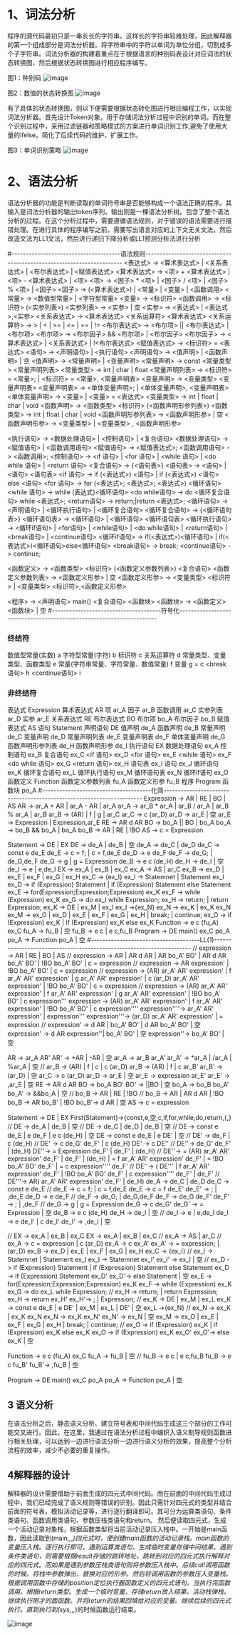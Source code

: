 # 1、词法分析
程序的源代码最初只是一串长长的字符串。这样长的字符串较难处理，因此解释器的第一个组成部分是词法分析器。将字符串中的字符以单词为单位分组，切割成多个子字符串。词法分析器的构建着重点在于根据语言的种别码表设计对应词法的状态转换图，然后根据状态转换图进行相应程序编写。

 图1：种别码
 ![image](https://user-images.githubusercontent.com/72557529/170191627-d993db8d-6ebf-43fe-b17b-5d2f5d750146.png)
 
 图2：数值的状态转换图
  ![image](https://user-images.githubusercontent.com/72557529/170191892-73f78841-8d68-4673-afd1-c8d92e531426.png)


有了具体的状态转换图，则以下便需要根据状态转化图进行相应编程工作，以实现词法分析器。首先设计Token对象，用于存储词法分析过程中识别的单词。而在整个识别过程中，采用过滤链器和策略模式的方案进行单词识别工作,避免了使用大量的ifelse。简化了后续代码的维护，扩展工作。

图3：单词识别策略
 ![image](https://user-images.githubusercontent.com/72557529/170192002-83631dce-c743-4c1f-ab4e-08123fa32ad0.png)

# 2、语法分析

语法分析器的功能是判断读取的单词符号串是否能够构成一个语法正确的程序。其输入是词法分析器的输出token序列。输出则是一棵语法分析树。包含了整个语法分析的过程。在这个分析过程中，需要遵循语法规则，对于错误的语法需要进行报错处理。在进行具体的程序编写之前，需要写出语言对应的上下文无关文法，然后改造文法为LL1文法，然后进行递归下降分析或LL1预测分析法进行分析

#--------------------------------------语法规则----------------------------------------------------------------------
<表达式> -> <算术表达式> | <关系表达式> | <布尔表达式> | <赋值表达式>
<算术表达式> -> <项> + <算术表达式> | <项> - <算术表达式> | <项>
<项> -> <因子> * <项> | <因子> / <项> | <因子> % <项> | <因子>
<因子> -> (<算术表达式>) | <常量> | <变量> | <函数调用>
<常量> -> <数值型常量> | <字符型常量>
<变量> -> <标识符>
<函数调用> -> <标识符> (<实参列表>)
<实参列表> -> <实参> | 空
<实参> -> <表达式> | <表达式>,<实参>
<关系表达式> -> <算术表达式> <关系运算符> <算术表达式>
<关系运算符> -> > | < | >= | <= | == | !=
<布尔表达式> -> <布尔项> || <布尔表达式> | <布尔项>
<布尔项> -> <布尔因子> && <布尔项> | <布尔因子>
<布尔因子> -> <算术表达式> | <关系表达式> | !<布尔表达式>
<赋值表达式> -> <标识符> = <表达式>
<语句> -> <声明语句> | <执行语句>
<声明语句> -> <值声明> | <函数声明> | 空
<值声明> -> <常量声明> | <变量声明>
<常量声明> -> const <常量类型> <常量声明列表>
<常量类型> -> int | char | float
<常量声明列表> -> <标识符> = <常量>; | <标识符> = <常量>, <常量声明表>
<变量声明> -> <变量类型> <变量声明表>
<变量声明表> -> <单体变量声明>; | <单体变量声明>, <变量声明表>
<单体变量声明> -> <变量> | <变量> = <表达式>
<变量类型> -> int | float | char | void
<函数声明> -> <函数类型> <标识符> (<函数声明形参列表>)
<函数类型> -> int | float | char | void
<函数声明形参列表> -> <函数声明形参> | 空
<函数声明形参> -> <变量类型> | <变量类型> , <函数声明形参>

<执行语句> -> <数据处理语句> | <控制语句> | <复合语句>
<数据处理语句> -> <赋值语句> | <函数调用语句>
<赋值语句> -> <赋值表达式>;
<函数调用语句> -> <函数调用>;
<控制语句> -> <if 语句> | <for 语句> | <while 语句> | <do while 语句> | <return 语句>
<复合语句> -> {<语句表>}
<语句表> -> <语句> | <语句> <语句表>
<if 语句> -> if (<表达式>) <语句> | if (<表达式>) <语句> else <语句>
<for 语句> -> for (<表达式>; <表达式>; <表达式>) <循环语句>
<while 语句> -> while (表达式)<循环语句>
<do while语句> -> do <循环复合语句> while <表达式>;
<return语句> -> return;|return <表达式>;
<循环语句> -> <声明语句> | <循环执行语句> | <循环复合语句>
<循环复合语句> -> {<循环语句表>}
<循环语句表> -> <循环语句> | <循环语句> <循环语句表>
<循环执行语句> -> <循环if语句> | <for语句> | <while语句> | <do while语句> | <return语句> | <break语句> | <continue语句>
<循环if语句> -> if(<表达式>)<循环语句> | if(<表达式>)<循环语句>else<循环语句>
<break语句> -> break;
<continue语句> -> continue;

<函数定义> -> <函数类型> <标识符> (<函数定义参数列表>) <复合语句>
<函数定义参数列表> -> <函数定义形参> | 空
<函数定义形参> -> <变量类型> <标识符> | <变量类型> <标识符>,<函数定义形参>

<程序> -> <声明语句> main() <复合语句> <函数块>
<函数块> -> <函数定义> <函数块> | 空
#--------------------------------------符号化----------------------------------------------------------------------
### 终结符
数值型常量(实数)		a
字符型常量(字符)		b
标识符		        c
关系运算符			d
常量类型、变量类型、函数类型			    e
常量(字符串常量、字符常量、数值常量)			        f
变量			        g = c
<break语句>		    h
<continue语句>		i
### 非终结符
表达式               Expression
算术表达式		    AR
项		            ar_A
因子		            ar_B
函数调用		        ar_C
实参列表		        ar_D
实参  		        ar_E
关系表达式			RE
布尔表达式		    BO
布尔项		        bo_A
布尔因子		        bo_B
赋值表达式		    AS
语句                 Statement
声明语句			    DE
值声明			    de_A
函数声明			    de_B
常量声明			    de_C
变量声明			    de_D
常量声明列表			de_E
变量声明表			de_F
单体变量声明			de_G
函数声明形参列表		de_H
函数声明形参			de_I
执行语句		        EX
数据处理语句		    ex_A
控制语句		        ex_B
复合语句		        ex_C
<if 语句>		    ex_D
<for 语句>		    ex_E
<while 语句>		    ex_F
<do while 语句>		ex_G
<return 语句>		ex_H
语句表		        ex_I
语句		            ex_J
循环语句		        ex_K
循环复合语句		    ex_L
循环执行语句		    ex_M
循环语句表		    ex_N
循环if语句		    ex_O
函数定义			        Function
函数定义参数列表			fu_A
函数定义形参			    fu_B
程序		    Program
函数块		po_A
#--------------------------------------化简----------------------------------------------------------------------
Expression -> AR | RE | BO | AS
AR -> ar_A + AR | ar_A - AR | ar_A
ar_A -> ar_B * ar_A | ar_B / ar_A | ar_B % ar_A | ar_B
ar_B -> (AR) | f | g | ar_C
ar_C -> c (ar_D)
ar_D -> ar_E | 空
ar_E -> Expression | Expression,ar_E
RE -> AR d AR
BO -> bo_A || BO | bo_A
bo_A -> bo_B && bo_A | bo_A
bo_B -> AR | RE | !BO
AS -> c = Expression

Statement -> DE | EX
DE -> de_A | de_B | 空
de_A -> de_C | de_D
de_C -> const e de_E
de_E -> c = f; | c = f,de_E
de_D -> e de_F
de_F -> de_G; | de_G,de_F
de_G -> g | g = Expression
de_B -> e c (de_H)
de_H -> de_I | 空
de_I -> e | e,de_I
EX -> ex_A | ex_B | ex_C
ex_A -> AS | ar_C
ex_B -> ex_D | ex_E | ex_F | ex_G | ex_H
ex_C -> {ex_I}
ex_I -> Statemnet | Statement ex_I
ex_D -> if (Expression) Statement | if (Expression) Statement else Statement
ex_E -> for(Expression;Expression;Expression) ex_K
ex_F -> while (Expression) ex_K
ex_G -> do ex_I while Expression;
ex_H -> return;  | return Expression;
ex_K -> DE | ex_M | ex_I
ex_I ->{ex_N}
ex_N -> ex_K | ex_K ex_N
ex_M -> ex_O | ex_D | ex_E | ex_F | ex_G | ex_H | break; | continue;
ex_O -> if (Expression) ex_K | if (Expression) ex_K else ex_K
Function -> e c (fu_A) ex_C
fu_A -> fu_B | 空
fu_B -> e c | e c,fu_B
Program -> DE main() ex_C po_A
po_A -> Function po_A | 空
#--------------------------------------LL(1)----------------------------------------------------------------------
// expression -> AR | RE | BO | AS
// expression -> AR | AR d AR | AR bo_A' BO' | AR d AR bo_A' BO' | !BO bo_A' BO' | c = expression
// expression -> AR expression' | !BO bo_A' BO' | c = expression
// expression -> (AR) ar_A' AR' expression' | f ar_A' AR' expression' | g ar_A' AR' expression' | c (ar_D) ar_A' AR' expression' | !BO bo_A' BO' | c = expression
// expression -> (AR) ar_A' AR' expression' | f ar_A' AR' expression' | g ar_A' AR' expression' | !BO bo_A' BO' | c expression'''
expression -> (AR) ar_A' AR' expression' | f ar_A' AR' expression' | !BO bo_A' BO' | c expression''''
expression''''-> ar_A' AR' expression' | expression'''
expression'''-> (ar_D) ar_A' AR' expression' | = expression
// expression' -> d AR | bo_A' BO' | d AR bo_A' BO' | 空
expression' -> d AR expression''| bo_A' BO' | 空
expression''-> bo_A' BO' | 空 

AR -> ar_A AR'
AR' -> +AR | -AR | 空
ar_A -> ar_B ar_A'
ar_A' -> *ar_A | /ar_A | %ar_A | 空
// ar_B -> (AR) | f | c | c (ar_D)
ar_B -> (AR) | f | c ar_B'
ar_B' -> (ar_D) | 空
ar_C -> c (ar_D)
ar_D -> ar_E | 空
ar_E -> expression ar_E'
ar_E' -> ,ar_E | 空
RE -> AR d AR
BO -> bo_A BO'
BO' -> ||BO | 空
bo_A -> bo_B bo_A'
bo_A' -> &&bo_A | 空
// bo_B -> AR | RE | !BO
// bo_B -> AR | AR d AR | !BO
bo_B -> AR bo_B' | !BO
bo_B'-> d AR | 空
AS -> c = expression

Statement -> DE | EX
First(Statement)->{const,e,空,c,if,for,while,do,return,{,}
// DE -> de_A | de_B | 空
// DE -> de_C | de_D | de_B | 空
// DE -> const e de_E | e de_F | e c (de_H) | 空
DE -> const e de_E | e DE' | 空
// DE' -> de_F | c (de_H)
// DE' -> c de_G' de_F' | c (de_H)
DE' -> c DE''
// DE''-> de_G' de_F' | (de_H)
DE''-> = Expression de_F' | de_F' | (de_H)
// DE''-> = (AR) ar_A' AR' expression' de_F' | de_F' | (de_H) | = f ar_A' AR' expression' de_F' | = !BO bo_A' BO' de_F' | = c expression'''' de_F'
// DE''-> ( DE''' | f ar_A' AR' expression' de_F' | !BO bo_A' BO' de_F' | c expression'''' de_F' | de_F'
// DE'''-> AR) ar_A' AR' expression' de_F' | de_H)
de_A -> de_C | de_D
de_C -> const e de_E
// de_E -> c = f; | c = f,de_E
de_E -> c = f de_E'
de_E' -> ; | ,de_E
de_D -> e de_F
// de_F -> de_G; | de_G,de_F
de_F -> de_G de_F'
de_F' -> ; | ,de_F
// de_G -> g | g = Expression
de_G -> c de_G'
de_G' -> = Expression | 空
de_B -> e c (de_H)
de_H -> de_I | 空
// de_I -> e | e,de_I
de_I -> e de_I' | c de_I'
de_I' -> ,de_I | 空

// EX -> ex_A | ex_B | ex_C
EX -> ex_A | ex_B | ex_C
// ex_A -> AS | ar_C
// ex_A -> c = expression | c (ar_D)
ex_A -> c ex_A'
ex_A' -> = expression; | (ar_D)
ex_B -> ex_D | ex_E | ex_F | ex_G | ex_H
ex_C -> {ex_I}
// ex_I -> Statemnet | Statement ex_I
ex_I -> Statemnet ex_I'
ex_I' -> ex_I | 空
// ex_D -> if (Expression) Statement | if (Expression) Statement else Statement
ex_D -> if (Expression) Statement ex_D'
ex_D'-> else Statement | 空
ex_E -> for(Expression;Expression;Expression) ex_K
ex_F -> while (Expression) ex_K
ex_G -> do ex_L while Expression;
// ex_H -> return;  | return Expression;
ex_H -> return ex_H'
ex_H'-> ; | Expression;
// ex_K -> DE | ex_M | ex_L
ex_K -> const e de_E | e DE' | ex_M | ex_L | DE' | 空
ex_L ->{ex_N}
// ex_N -> ex_K | ex_K ex_N
ex_N -> ex_K ex_N'
ex_N' -> ex_N | 空
ex_M -> ex_O | ex_E | ex_F | ex_G | ex_H | break; | continue;
// ex_O -> if (Expression) ex_K | if (Expression) ex_K else ex_K
ex_O -> if (Expression) ex_K ex_O'
ex_O'-> else ex_K | 空

Function -> e c (fu_A) ex_C
fu_A -> fu_B | 空
// fu_B -> e c | e c,fu_B
fu_B -> e c fu_B'
fu_B'-> ,fu_B | 空

Program -> DE main() ex_C po_A
po_A -> Function po_A | 空


## 3 语义分析
在语法分析之后，静态语义分析、建立符号表和中间代码生成这三个部分的工作可能交叉进行。因此，在这里，我通过在语法分析过程中编织入语义制导规则函数进行相关处理，可以达到一边进行语法分析一边进行语义分析的效果，提高整个分析流程的效率，减少不必要的重复操作。

## 4解释器的设计
解释器的设计需要借助于前面生成的四元式中间代码。而在前面的中间代码生成过程中，我们已经完成了语义规则等错误的识别。因此只需针对四元式的类型并结合前面的符号表，模拟活动记录等，进行逐行翻译即可。其可分为运算类语句、条件类语句、函数调用类语句、参数压栈类语句和return。
然后便读取四元式，生成一个活动记录对象栈，根据函数类型将当前活动记录压入栈中。一开始是main函数，因此读取到(main,_,_,_)四元式时，便创建main函数的活动记录栈。main函数的变量压入栈。逐行执行即可。遇到运算类语句，生成临时变量存储中间结果。遇到条件类语句，则需要根据result存储的跳转地址，跳转到对应的四元式执行解释对应的四元式。而如果是遇到参数压栈类语句则将参数压入栈中。后续call调用函数的时候。将栈中参数弹出，替换对应的形参。然后将调用函数的参数压入变量栈。根据调用函数中存储的position定位执行器函数定义的四元式语句。当执行完函数调用。根据return类型。生成一个临时变量，存储return放入结果。活动栈弹栈。继续执行刚才的面函数。并将return的结果回填给对应的变量。继续后续的四元式执行。直到执行到(sys,_,_,_)的时候函数运行结束。

 ![image](https://user-images.githubusercontent.com/72557529/170192717-6252a41e-b7f6-4829-b68f-33435c223f72.png)



